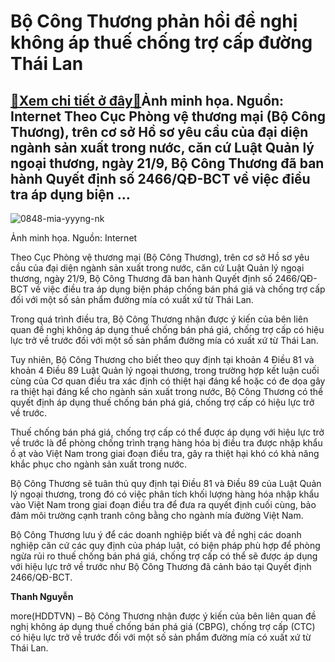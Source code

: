 Bộ Công Thương phản hồi đề nghị không áp thuế chống trợ cấp đường Thái Lan
==========================================================================

[:gift:Xem chi tiết ở đây:gift:](https://hddtvn.com/bo-cong-thuong-phan-hoi-de-nghi-khong-ap-thue-chong-tro-cap-duong-thai-lan/)Ảnh minh họa. Nguồn: Internet Theo Cục Phòng vệ thương mại (Bộ Công Thương), trên cơ sở Hồ sơ yêu cầu của đại diện ngành sản xuất trong nước, căn cứ Luật Quản lý ngoại thương, ngày 21/9, Bộ Công Thương đã ban hành Quyết định số 2466/QĐ-BCT về việc điều tra áp dụng biện …
-------------------------------------------------------------------------------------------------------------------------------------------------------------------------------------------------------------------------------------------------------------------------------





![0848-mia-yyyng-nk](https://hddtvn.com/wp-content/uploads/2021/01/0848_mia_YYYng_nk-2.jpg "Bộ Công Thương phản hồi đề nghị không áp thuế chống trợ cấp đường Thái Lan")


Ảnh minh họa. Nguồn: Internet



Theo Cục Phòng vệ thương mại (Bộ Công Thương), trên cơ sở Hồ sơ yêu cầu của đại diện ngành sản xuất trong nước, căn cứ Luật Quản lý ngoại thương, ngày 21/9, Bộ Công Thương đã ban hành Quyết định số 2466/QĐ-BCT về việc điều tra áp dụng biện pháp chống bán phá giá và chống trợ cấp đối với một số sản phẩm đường mía có xuất xứ từ Thái Lan.


Trong quá trình điều tra, Bộ Công Thương nhận được ý kiến của bên liên quan đề nghị không áp dụng thuế chống bán phá giá, chống trợ cấp có hiệu lực trở về trước đối với một số sản phẩm đường mía có xuất xứ từ Thái Lan.


Tuy nhiên, Bộ Công Thương cho biết theo quy định tại khoản 4 Điều 81 và khoản 4 Điều 89 Luật Quản lý ngoại thương, trong trường hợp kết luận cuối cùng của Cơ quan điều tra xác định có thiệt hại đáng kể hoặc có đe dọa gây ra thiệt hại đáng kể cho ngành sản xuất trong nước, Bộ Công Thương có thể quyết định áp dụng thuế chống bán phá giá, chống trợ cấp có hiệu lực trở về trước.


Thuế chống bán phá giá, chống trợ cấp có thể được áp dụng với hiệu lực trở về trước là để phòng chống trình trạng hàng hóa bị điều tra được nhập khẩu ồ ạt vào Việt Nam trong giai đoạn điều tra, gây ra thiệt hại khó có khả năng khắc phục cho ngành sản xuất trong nước.


Bộ Công Thương sẽ tuân thủ quy định tại Điều 81 và Điều 89 của Luật Quản lý ngoại thương, trong đó có việc phân tích khối lượng hàng hóa nhập khẩu vào Việt Nam trong giai đoạn điều tra để đưa ra quyết định cuối cùng, bảo đảm môi trường cạnh tranh công bằng cho ngành mía đường Việt Nam.


Bộ Công Thương lưu ý để các doanh nghiệp biết và đề nghị các doanh nghiệp căn cứ các quy định của pháp luật, có biện pháp phù hợp để phòng ngừa rủi ro thuế chống bán phá giá, chống trợ cấp có thể sẽ được áp dụng với hiệu lực trở về trước như Bộ Công Thương đã cảnh báo tại Quyết định 2466/QĐ-BCT.




**Thanh Nguyễn**



more(HDDTVN) – Bộ Công Thương nhận được ý kiến của bên liên quan đề nghị không áp dụng thuế chống bán phá giá (CBPG), chống trợ cấp (CTC) có hiệu lực trở về trước đối với một số sản phẩm đường mía có xuất xứ từ Thái Lan.

